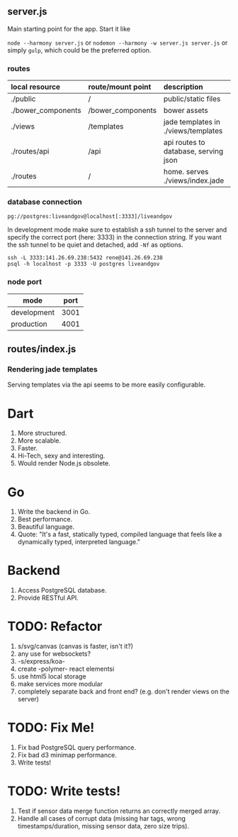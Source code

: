 ## server.js

Main starting point for the app. Start it like

`node --harmony server.js` or
`nodemon --harmony -w server.js server.js` or simply
`gulp`, which could be the preferred option.

### routes
local resource      | route/mount point  | description
:------------------ | :----------------- | :-----------------------------------
./public            | /                  | public/static files
./bower\_components | /bower\_components | bower assets
./views             | /templates         | jade templates in ./views/templates
./routes/api        | /api               | api routes to database, serving json
./routes            | /                  | home. serves ./views/index.jade


### database connection
`pg://postgres:liveandgov@localhost[:3333]/liveandgov`

In development mode make sure to establish a ssh tunnel to the server and specify the correct port (here: 3333) in the connection string. If you want the ssh tunnel to be quiet and detached, add `-Nf` as options.

```
ssh -L 3333:141.26.69.238:5432 rene@141.26.69.238
psql -h localhost -p 3333 -U postgres liveandgov
```

### node port
mode        | port
----------- | ----
development | 3001
production  | 4001

## routes/index.js





### Rendering jade templates

Serving templates via the api seems to be more easily configurable.









# Dart

1. More structured.
2. More scalable.
3. Faster.
4. Hi-Tech, sexy and interesting.
5. Would render Node.js obsolete.

# Go

1. Write the backend in Go.
2. Best performance.
3. Beautiful language.
4. Quote: "It's a fast, statically typed, compiled language that feels like a dynamically typed, interpreted language."

# Backend

1. Access PostgreSQL database.
2. Provide RESTful API.

# TODO: Refactor

1. s/svg/canvas (canvas is faster, isn't it?)
2. any use for websockets?
3. -s/express/koa-
4. create -polymer- react elementsi
5. use html5 local storage
6. make services more modular
7. completely separate back and front end? (e.g. don't render views on the server)

# TODO: Fix Me!

1. Fix bad PostgreSQL query performance.
2. Fix bad d3 minimap performance.
3. Write tests!

# TODO: Write tests!

1. Test if sensor data merge function returns an correctly merged array.
2. Handle all cases of corrupt data (missing har tags, wrong timestamps/duration, missing sensor data, zero size trips).
